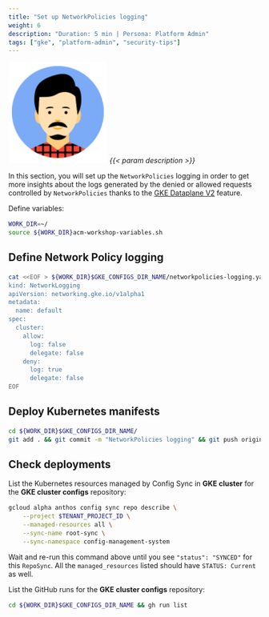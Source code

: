 ```yaml
---
title: "Set up NetworkPolicies logging"
weight: 6
description: "Duration: 5 min | Persona: Platform Admin"
tags: ["gke", "platform-admin", "security-tips"]
---
```

![Platform Admin](/images/platform-admin.png)
_{{< param description >}}_

In this section, you will set up the `NetworkPolicies` logging in order to get more insights about the logs generated by the denied or allowed requests controlled by `NetworkPolicies` thanks to the [GKE Dataplane V2](https://cloud.google.com/kubernetes-engine/docs/how-to/network-policy-logging) feature.

Define variables:
```Bash
WORK_DIR=~/
source ${WORK_DIR}acm-workshop-variables.sh
```

## Define Network Policy logging

```Bash
cat <<EOF > ${WORK_DIR}$GKE_CONFIGS_DIR_NAME/networkpolicies-logging.yaml
kind: NetworkLogging
apiVersion: networking.gke.io/v1alpha1
metadata:
  name: default
spec:
  cluster:
    allow:
      log: false
      delegate: false
    deny:
      log: true
      delegate: false
EOF
```

## Deploy Kubernetes manifests

```Bash
cd ${WORK_DIR}$GKE_CONFIGS_DIR_NAME/
git add . && git commit -m "NetworkPolicies logging" && git push origin main
```

## Check deployments

List the Kubernetes resources managed by Config Sync in **GKE cluster** for the **GKE cluster configs** repository:
```Bash
gcloud alpha anthos config sync repo describe \
    --project $TENANT_PROJECT_ID \
    --managed-resources all \
    --sync-name root-sync \
    --sync-namespace config-management-system
```
Wait and re-run this command above until you see `"status": "SYNCED"` for this `RepoSync`. All the `managed_resources` listed should have `STATUS: Current` as well.

List the GitHub runs for the **GKE cluster configs** repository:
```Bash
cd ${WORK_DIR}$GKE_CONFIGS_DIR_NAME && gh run list
```